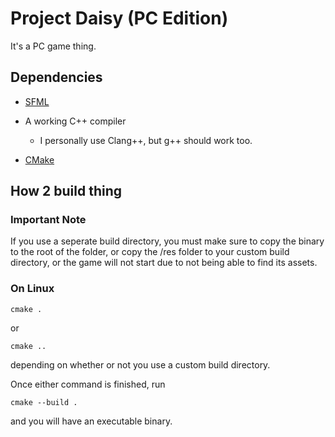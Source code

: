 Project Daisy (PC Edition)
==========================

It's a PC game thing.

## Dependencies

 - [SFML](https://www.sfml-dev.org/)
 
 - A working C++ compiler
 
   - I personally use Clang++, but g++ should work too.
 
 - [CMake](https://cmake.org/)

## How 2 build thing

### Important Note

If you use a seperate build directory, you must make sure to copy the binary to the root of the folder, or copy the /res folder to your custom build directory, or the game will not start due to not being able to find its assets.

### On Linux

    cmake .

or

    cmake ..

depending on whether or not you use a custom build directory.

Once either command is finished, run

    cmake --build .

and you will have an executable binary.
